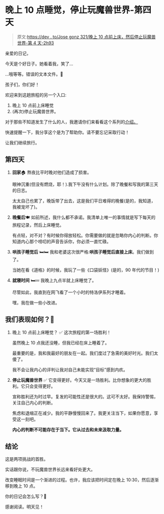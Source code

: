 # 晚上 10 点睡觉，停止玩魔兽世界-第四天

> 原文:[https://dev . to/Jose gonz 321/晚上 10 点前上床，然后停止玩魔兽世界-第 4 天-2h93](https://dev.to/josegonz321/going-to-bed-by-10pm-and-stop-playing-world-of-warcraft---day-4-2h93)

亲爱的日记，

今天是个好日子。她看着我，笑了...

...哦等等。错误的文本文件。🤭

孩子们，你们好！

欢迎来到这趟旅程的另一个入口:

1.  晚上 10 点前上床睡觉
2.  (再次)停止玩魔兽世界。

对于那些不知道发生了什么的人，我邀请你们来看看这个系列的[介绍。](https://dev.to/josegonz321/going-to-bed-early-and-stop-playing-world-of-warcraft---kick-off-18b3/)

快速提醒一下，我分享这个是为了帮助你。请不要忘记采取行动！

让我们继续旅行。

## [](#day-4)第四天

1.  **回家**🏠
    熬夜比平时晚对他们造成了损害。

    眼神沉重(但没有燃烧，耶！).我下午没有什么计划。除了晚餐和写我的第三天的日志。

    太太自己也累了，晚饭带了出去，这是我们平日难得的晚餐(是的，我知道，我被宠坏了)。

2.  **晚餐后**🍽️
    如前所述，我什么都不承诺。我清单上唯一的事情就是写下每天的旅程记录，然后上床睡觉。

    有点轻，对不对？有时候你得放轻松。你需要做的就是忽略你内心的判断。你知道内心那个唠叨的声音告诉你，你必须一直忙碌。

3.  **哄孩子睡觉后** 🛏️🛏️
    我和老婆这次很严格:**哄孩子睡觉后直接上床**。我们做到了。

    当她在看《道格》的时候，我玩了一些《口袋妖怪》(是的，90 年代的节目！)

4.  **就寝时间** 🛏️💤
    我晚上九点半就上床睡觉了。

    尽管如此，我直到在网飞看了一个小时的特洛伊系列才睡着。

    嘿，我在做一些小改进。

## [](#how-did-we-do)我们表现如何？🤔

1.  晚上 10 点前上床睡觉？ ✅
    这次旅程的第一场胜利！

    虽然晚上 10 点我还没睡，但我已经在床上睡着了。

    最重要的是，我和我最好的朋友在一起。我们度过了急需的美好时光。我们太傻了。

    我不会让我内心的评判让我对自己未能实现“目标”感到内疚。

2.  **停止玩魔兽世界** ✅
    它变得更好。今天又是一场胜利。比你想象的更大的胜利。它只会变得更好。

    宣称胜利还为时过早。复发的可能性还是很大的。这可不太好。我保持警惕，关注自己内心的判断。

    焦虑和退缩正在减少。我的平静慢慢回来了。我更关注当下，如果你愿意，享受这一刻吧。

    **内心的判断不可能存在于当下。它从过去和未来汲取力量。**

## [](#conclusion)结论

这是两项挑战的首胜。

实话跟你说，不玩魔兽世界长远来看好处更大。

改变睡眠时间是一个渐进的过程。也许，我应该把时间定在晚上 10:30，然后逐渐移到晚上 10 点。

你的日记会怎么写？🙂

感谢阅读。明天见！